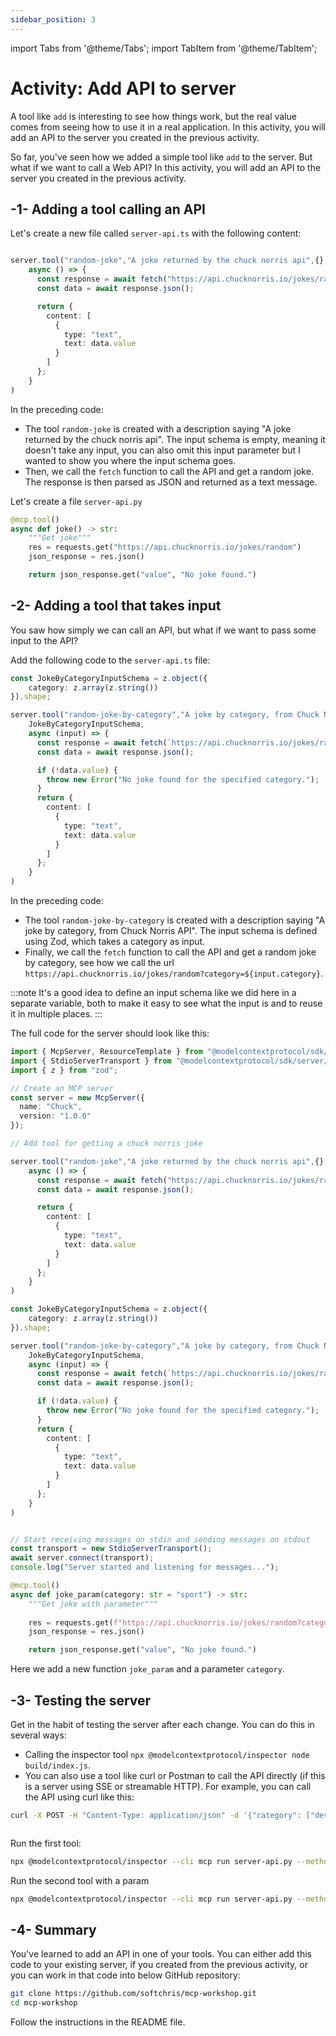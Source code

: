 ```yaml
---
sidebar_position: 3
---
```


import Tabs from '@theme/Tabs';
import TabItem from '@theme/TabItem';

# Activity: Add API to server

A tool like `add` is interesting to see how things work, but the real value comes from seeing how to use it in a real application. In this activity, you will add an API to the server you created in the previous activity.

So far, you've seen how we added a simple tool like `add` to the server. But what if we want to call a Web API? In this activity, you will add an API to the server you created in the previous activity.

## -1- Adding a tool calling an API

<Tabs>
<TabItem value="typescript" label="TypeScript">

Let's create a new file called `server-api.ts` with the following content:

```typescript

server.tool("random-joke","A joke returned by the chuck norris api",{},
    async () => {
      const response = await fetch("https://api.chucknorris.io/jokes/random");
      const data = await response.json();

      return {
        content: [
          {
            type: "text",
            text: data.value
          }
        ]
      };
    }
)
```

In the preceding code:

- The tool `random-joke` is created with a description saying "A joke returned by the chuck norris api". The input schema is empty, meaning it doesn't take any input, you can also omit this input parameter but I wanted to show you where the input schema goes.
- Then, we call the `fetch` function to call the API and get a random joke. The response is then parsed as JSON and returned as a text message.

</TabItem>
<TabItem value="python" label="Python" default>

Let's create a file `server-api.py`

```python
@mcp.tool()
async def joke() -> str:
    """Get joke"""
    res = requests.get("https://api.chucknorris.io/jokes/random")
    json_response = res.json()

    return json_response.get("value", "No joke found.")
```

</TabItem>
</Tabs>

## -2- Adding a tool that takes input

You saw how simply we can call an API, but what if we want to pass some input to the API? 


<Tabs>
<TabItem value="typescript" label="TypeSCript">

Add the following code to the `server-api.ts` file:

```typescript
const JokeByCategoryInputSchema = z.object({
    category: z.array(z.string())
}).shape;

server.tool("random-joke-by-category","A joke by category, from Chuck Norris API",
    JokeByCategoryInputSchema,
    async (input) => {
      const response = await fetch(`https://api.chucknorris.io/jokes/random?category=${input.category}`);
      const data = await response.json();

      if (!data.value) {
        throw new Error("No joke found for the specified category.");
      }
      return {
        content: [
          {
            type: "text",
            text: data.value
          }
        ]
      };
    }
)
```

In the preceding code:

- The tool `random-joke-by-category` is created with a description saying "A joke by category, from Chuck Norris API". The input schema is defined using Zod, which takes a category as input.
- Finally, we call the `fetch` function to call the API and get a random joke by category, see how we call the url `https://api.chucknorris.io/jokes/random?category=${input.category}`.

:::note
It's a good idea to define an input schema like we did here in a separate variable, both to make it easy to see what the input is and to reuse it in multiple places. 
:::

The full code for the server should look like this:

```typescript
import { McpServer, ResourceTemplate } from "@modelcontextprotocol/sdk/server/mcp.js";
import { StdioServerTransport } from "@modelcontextprotocol/sdk/server/stdio.js";
import { z } from "zod";

// Create an MCP server
const server = new McpServer({
  name: "Chuck",
  version: "1.0.0"
});

// Add tool for getting a chuck norris joke

server.tool("random-joke","A joke returned by the chuck norris api",{},
    async () => {
      const response = await fetch("https://api.chucknorris.io/jokes/random");
      const data = await response.json();

      return {
        content: [
          {
            type: "text",
            text: data.value
          }
        ]
      };
    }
)

const JokeByCategoryInputSchema = z.object({
    category: z.array(z.string())
}).shape;

server.tool("random-joke-by-category","A joke by category, from Chuck Norris API",
    JokeByCategoryInputSchema,
    async (input) => {
      const response = await fetch(`https://api.chucknorris.io/jokes/random?category=${input.category}`);
      const data = await response.json();

      if (!data.value) {
        throw new Error("No joke found for the specified category.");
      }
      return {
        content: [
          {
            type: "text",
            text: data.value
          }
        ]
      };
    }
)


// Start receiving messages on stdin and sending messages on stdout
const transport = new StdioServerTransport();
await server.connect(transport);
console.log("Server started and listening for messages...");
```

</TabItem>
<TabItem value="python" label="Python" default>

```python
@mcp.tool()
async def joke_param(category: str = "sport") -> str:
    """Get joke with parameter"""
    
    res = requests.get(f"https://api.chucknorris.io/jokes/random?category={category}")
    json_response = res.json()

    return json_response.get("value", "No joke found.")
```

Here we add a new function `joke_param` and a parameter `category`.

</TabItem>
</Tabs>

## -3- Testing the server

Get in the habit of testing the server after each change. You can do this in several ways:

- Calling the inspector tool `npx @modelcontextprotocol/inspector node build/index.js`.
- You can also use a tool like curl or Postman to call the API directly (if this is a server using SSE or streamable HTTP). For example, you can call the API using curl like this:

```bash
curl -X POST -H "Content-Type: application/json" -d '{"category": ["dev"]}' http://localhost:3000/random-joke-by-category
```

<Tabs>
<TabItem value="typescript" label="TypeScript">

```bash
```

</TabItem>
<TabItem value="python" label="Python" default>

Run the first tool:

```bash
npx @modelcontextprotocol/inspector --cli mcp run server-api.py --method tools/call --tool-name joke
```

Run the second tool with a param

```bash
npx @modelcontextprotocol/inspector --cli mcp run server-api.py --method tools/call --tool-name joke_param --tool-arg category=travel
```

</TabItem>
</Tabs>

## -4- Summary

You've learned to add an API in one of your tools. You can either add this code to your existing server, if you created from the previous activity, or you can work in that code into below GitHub repository:

```bash
git clone https://github.com/softchris/mcp-workshop.git
cd mcp-workshop
```

Follow the instructions in the README file.
